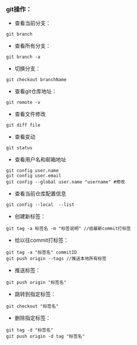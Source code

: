 ### git操作：

- 查看当前分支：

```shell
git branch
```

- 查看所有分支：

```shell
git branch -a
```

- 切换分支：

```shell
git checkout branchName
```

- 查看git仓库地址：

```shell
git remote -v
```

- 查看文件修改

```shell
git diff file
```

- 查看变动

```shell
git status
```

- 查看用户名和邮箱地址

````shell
git config user.name
git config user.email
git config --global user.name "username" #修改
````

- 查看当前仓库配置信息

```shell
git config --local  --list
```

- 创建新标签：

```shell
git tag -a 标签名 -m "标签说明" //给最新commit打标签
```

- 给以往commit打标签：

```shell
git tag -a "标签名" commitID 
git push origin --tags //推送本地所有标签
```

- 推送标签：

```shell
git push origin "标签名"
```

- 跳转到指定标签：

```shell
git checkout "标签名"
```

- 删除指定标签：

```shell
git tag -d "标签名"
git push origin -d tag "标签名"
```

